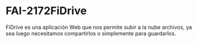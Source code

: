 # FAI-2172FiDrive
FiDrive es una aplicación Web que nos permite subir a la nube archivos, ya sea luego necesitamos compartirlos o simplemente para guardarlos.
